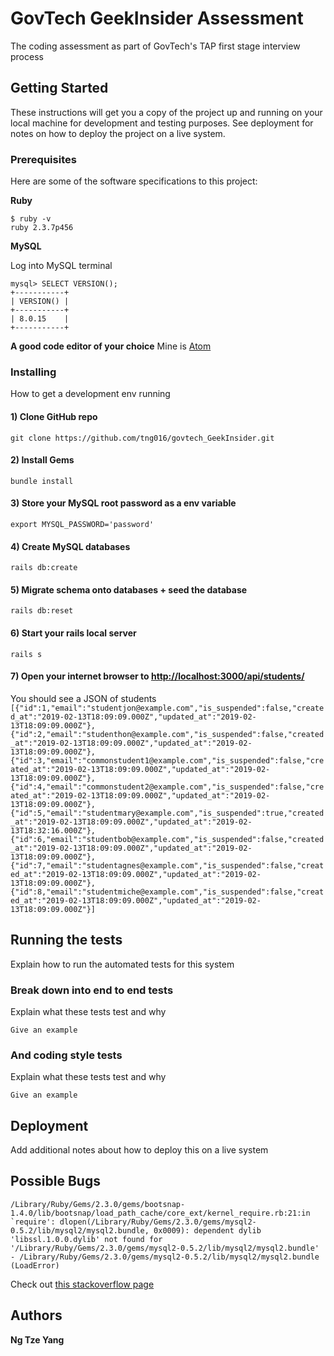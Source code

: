 # GovTech GeekInsider Assessment

The coding assessment as part of GovTech's TAP first stage interview process

## Getting Started

These instructions will get you a copy of the project up and running on your local machine for development and testing purposes. See deployment for notes on how to deploy the project on a live system.

### Prerequisites

Here are some of the software specifications to this project:

**Ruby**
```
$ ruby -v
ruby 2.3.7p456
```

**MySQL**

Log into MySQL terminal
```
mysql> SELECT VERSION();
+-----------+
| VERSION() |
+-----------+
| 8.0.15    |
+-----------+
```

**A good code editor of your choice**
Mine is [Atom](https://atom.io/)

### Installing

How to get a development env running

#### 1) Clone GitHub repo
```
git clone https://github.com/tng016/govtech_GeekInsider.git
```

#### 2) Install Gems
```
bundle install
```

#### 3) Store your MySQL root password as a env variable
```
export MYSQL_PASSWORD='password'
```

#### 4) Create MySQL databases
```
rails db:create
```

#### 5) Migrate schema onto databases + seed the database
```
rails db:reset
```

#### 6) Start your rails local server
```
rails s
```

#### 7) Open your internet browser to [http://localhost:3000/api/students/](http://localhost:3000/api/students/)
You should see a JSON of students
```[{"id":1,"email":"studentjon@example.com","is_suspended":false,"created_at":"2019-02-13T18:09:09.000Z","updated_at":"2019-02-13T18:09:09.000Z"},{"id":2,"email":"studenthon@example.com","is_suspended":false,"created_at":"2019-02-13T18:09:09.000Z","updated_at":"2019-02-13T18:09:09.000Z"},{"id":3,"email":"commonstudent1@example.com","is_suspended":false,"created_at":"2019-02-13T18:09:09.000Z","updated_at":"2019-02-13T18:09:09.000Z"},{"id":4,"email":"commonstudent2@example.com","is_suspended":false,"created_at":"2019-02-13T18:09:09.000Z","updated_at":"2019-02-13T18:09:09.000Z"},{"id":5,"email":"studentmary@example.com","is_suspended":true,"created_at":"2019-02-13T18:09:09.000Z","updated_at":"2019-02-13T18:32:16.000Z"},{"id":6,"email":"studentbob@example.com","is_suspended":false,"created_at":"2019-02-13T18:09:09.000Z","updated_at":"2019-02-13T18:09:09.000Z"},{"id":7,"email":"studentagnes@example.com","is_suspended":false,"created_at":"2019-02-13T18:09:09.000Z","updated_at":"2019-02-13T18:09:09.000Z"},{"id":8,"email":"studentmiche@example.com","is_suspended":false,"created_at":"2019-02-13T18:09:09.000Z","updated_at":"2019-02-13T18:09:09.000Z"}]```

## Running the tests

Explain how to run the automated tests for this system

### Break down into end to end tests

Explain what these tests test and why

```
Give an example
```

### And coding style tests

Explain what these tests test and why

```
Give an example
```

## Deployment

Add additional notes about how to deploy this on a live system


## Possible Bugs

```
/Library/Ruby/Gems/2.3.0/gems/bootsnap-1.4.0/lib/bootsnap/load_path_cache/core_ext/kernel_require.rb:21:in `require': dlopen(/Library/Ruby/Gems/2.3.0/gems/mysql2-0.5.2/lib/mysql2/mysql2.bundle, 0x0009): dependent dylib 'libssl.1.0.0.dylib' not found for '/Library/Ruby/Gems/2.3.0/gems/mysql2-0.5.2/lib/mysql2/mysql2.bundle' - /Library/Ruby/Gems/2.3.0/gems/mysql2-0.5.2/lib/mysql2/mysql2.bundle (LoadError)
```

Check out [this stackoverflow page](https://stackoverflow.com/questions/51264240/rake-dbmigrate-error-with-mysql2-gem-library-not-loaded-libssl-1-0-0-dylib)

## Authors

**Ng Tze Yang**
